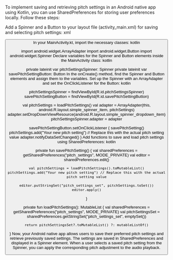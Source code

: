 To implement saving and retrieving pitch settings in an Android native app using Kotlin, you can use SharedPreferences for storing user preferences locally. Follow these steps:

Add a Spinner and a Button to your layout file (activity_main.xml) for saving and selecting pitch settings:
xml

<Spinner
    android:id="@+id/pitchSettingsSpinner"
    android:layout_width="wrap_content"
    android:layout_height="wrap_content" />

<Button
    android:id="@+id/savePitchSettingButton"
    android:layout_width="wrap_content"
    android:layout_height="wrap_content"
    android:text="Save Pitch Setting" />
In your MainActivity.kt, import the necessary classes:
kotlin

import android.widget.ArrayAdapter
import android.widget.Button
import android.widget.Spinner
Declare variables for the Spinner and Button elements inside the MainActivity class:
kotlin

private lateinit var pitchSettingsSpinner: Spinner
private lateinit var savePitchSettingButton: Button
In the onCreate() method, find the Spinner and Button elements and assign them to the variables. Set up the Spinner with an ArrayAdapter and set the OnClickListener for the Button:
kotlin

pitchSettingsSpinner = findViewById(R.id.pitchSettingsSpinner)
savePitchSettingButton = findViewById(R.id.savePitchSettingButton)

val pitchSettings = loadPitchSettings()
val adapter = ArrayAdapter(this, android.R.layout.simple_spinner_item, pitchSettings)
adapter.setDropDownViewResource(android.R.layout.simple_spinner_dropdown_item)
pitchSettingsSpinner.adapter = adapter

savePitchSettingButton.setOnClickListener {
    savePitchSetting()
    pitchSettings.add("Your new pitch setting") // Replace this with the actual pitch setting value
    adapter.notifyDataSetChanged()
}
Add functions to save and load pitch settings using SharedPreferences:
kotlin

private fun savePitchSetting() {
    val sharedPreferences = getSharedPreferences("pitch_settings", MODE_PRIVATE)
    val editor = sharedPreferences.edit()

    val pitchSettings = loadPitchSettings().toMutableList()
    pitchSettings.add("Your new pitch setting") // Replace this with the actual pitch setting value

    editor.putStringSet("pitch_settings_set", pitchSettings.toSet())
    editor.apply()
}

private fun loadPitchSettings(): MutableList<String> {
    val sharedPreferences = getSharedPreferences("pitch_settings", MODE_PRIVATE)
    val pitchSettingsSet = sharedPreferences.getStringSet("pitch_settings_set", emptySet())

    return pitchSettingsSet?.toMutableList() ?: mutableListOf()
}
Now, your Android native app allows users to save their preferred pitch settings and retrieve previously saved settings. The settings are saved in SharedPreferences and displayed in a Spinner element. When a user selects a saved pitch setting from the Spinner, you can apply the corresponding pitch adjustment to the audio playback.